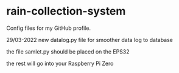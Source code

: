 # rain-collection-system
Config files for my GitHub profile.


29/03-2022 new datalog.py file for smoother data log to database

the file samlet.py should be placed on the EPS32

the rest will go into your Raspberry Pi Zero
